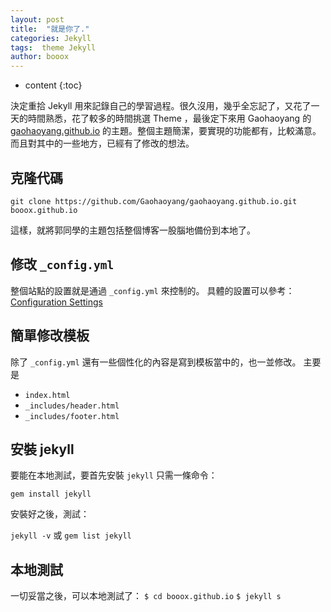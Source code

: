 ```yaml
---
layout: post
title:  "就是你了."
categories: Jekyll
tags:  theme Jekyll
author: booox
---
```


* content
{:toc}

決定重拾 Jekyll 用來記錄自己的學習過程。很久沒用，幾乎全忘記了，又花了一天的時間熟悉，花了較多的時間挑選 Theme ，最後定下來用 Gaohaoyang 的 [gaohaoyang.github.io](http://gaohaoyang.github.io/) 的主題。整個主題簡潔，要實現的功能都有，比較滿意。而且對其中的一些地方，已經有了修改的想法。



## 克隆代碼

`git clone https://github.com/Gaohaoyang/gaohaoyang.github.io.git booox.github.io`

這樣，就將郭同學的主題包括整個博客一股腦地備份到本地了。


## 修改 `_config.yml`

整個站點的設置就是通過 `_config.yml` 來控制的。
具體的設置可以參考： [Configuration Settings](https://jekyllrb.com/docs/configuration/)

## 簡單修改模板

除了 `_config.yml` 還有一些個性化的內容是寫到模板當中的，也一並修改。
主要是

* `index.html`
* `_includes/header.html`
* `_includes/footer.html`


## 安裝 jekyll


要能在本地測試，要首先安裝 `jekyll`
只需一條命令：

`gem install jekyll`

安裝好之後，測試：

`jekyll -v` 或 `gem list jekyll`

## 本地測試

一切妥當之後，可以本地測試了：
`$ cd booox.github.io`
`$ jekyll s`
